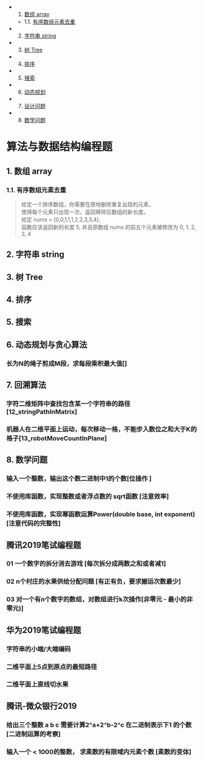 <!-- vscode-markdown-toc -->
* 1. [数组 array](#array)
	* 1.1. [有序数组元素去重](#)
* 2. [字符串 string](#string)
* 3. [树 Tree](#Tree)
* 4. [排序](#-1)
* 5. [搜索](#-1)
* 6. [动态规划](#-1)
* 7. [设计问题](#-1)
* 8. [数学问题](#-1)

<!-- vscode-markdown-toc-config
	numbering=true
	autoSave=true
	/vscode-markdown-toc-config -->
<!-- /vscode-markdown-toc -->

# 算法与数据结构编程题  




##  1. <a name='array'></a>数组 array   



###  1.1. <a name=''></a>有序数组元素去重 
> 给定一个排序数组，你需要在原地删除重复出现的元素，  
使得每个元素只出现一次，返回移除后数组的新长度。  
给定 nums = [0,0,1,1,1,2,2,3,3,4],  
函数应该返回新的长度 5, 并且原数组 nums 的前五个元素被修改为 0, 1, 2, 3, 4 


##  2. <a name='string'></a>字符串 string  

##  3. <a name='Tree'></a>树 Tree  

##  4. <a name='-1'></a>排序  

##  5. <a name='-1'></a>搜索  

##  6. <a name='-1'></a>动态规划与贪心算法
### 长为N的绳子剪成M段，求每段乘积最大值[]

##  7. <a name='-1'></a> 回溯算法 
### 字符二维矩阵中查找包含某一个字符串的路径[12_stringPathInMatrix]
### 机器人在二维平面上运动，每次移动一格，不能步入数位之和大于K的格子[13_robotMoveCountInPlane]

##  8. <a name='-1'></a>数学问题
### 输入一个整数，输出这个数二进制中1的个数[位操作 ]
### 不使用库函数，实现整数或者浮点数的 sqrt函数 [注意效率]
### 不使用库函数，实现幂函数运算Power(double base, int exponent)[注意代码的完整性]

## 腾讯2019笔试编程题
### 01 一个数字的拆分消去游戏 [每次拆分成两数之和或者减1]  
### 02 n个村庄的水果供给分配问题  [有正有负，要求搬运次数最少]  
### 03 对一个有n个数字的数组，对数组进行k次操作[非零元 - 最小的非零元)]    


## 华为2019笔试编程题
### 字符串的小端/大端编码
### 二维平面上5点到原点的最短路径
### 二维平面上直线切水果

## 腾讯-微众银行2019   

### 给出三个整数 a b c 需要计算2^a+2^b-2^c 在二进制表示下1 的个数[二进制运算的考察]
### 输入一个 < 1000的整数， 求素数的有限域内元素个数 [素数的变体]
